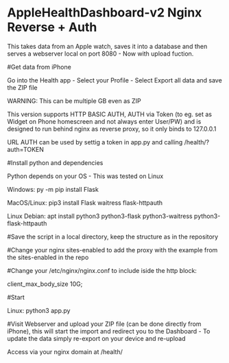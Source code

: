 # AppleHealthDashboard-v2 Nginx Reverse + Auth
This takes data from an Apple watch, saves it into a database and then serves a webserver local on port 8080 - Now with upload fuction.

#Get data from iPhone

Go into  the Health app - Select your Profile - Select Export all data and save the ZIP file

WARNING: This can be multiple GB even as ZIP


This version supports HTTP BASIC AUTH, AUTH via Token (to eg. set as Widget on Phone homescreen and not always enter User/PW) and is designed to run behind nginx as reverse proxy, so it only binds to 127.0.0.1

URL AUTH can be used by settig a token in app.py and calling /health/?auth=TOKEN



#Install python and dependencies

Python depends on your OS - This was tested on Linux

Windows: py -m pip install Flask

MacOS/Linux: pip3 install Flask waitress flask-httpauth

Linux Debian: apt install python3 python3-flask python3-waitress python3-flask-httpauth

#Save the script in a local directory, keep the structure as in the repository

#Change your nginx sites-enabled to add the proxy with the example from the sites-enabled in the repo

#Change your /etc/nginx/nginx.conf to include iside the http block:

client_max_body_size 10G;


#Start

Linux: python3 app.py


#Visit Webserver and upload your ZIP file (can be done directly from iPhone), this will start the import and redirect you to the Dashboard - To update the data simply re-export on your device and re-upload



Access via your nginx domain at /health/



